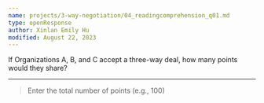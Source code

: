 ```yaml
---
name: projects/3-way-negotiation/04_readingcomprehension_q01.md
type: openResponse
author: Xinlan Emily Hu
modified: August 22, 2023
---
```


If Organizations A, B, and C accept a three-way deal, how many points would they share?

---

> Enter the total number of points (e.g., 100)